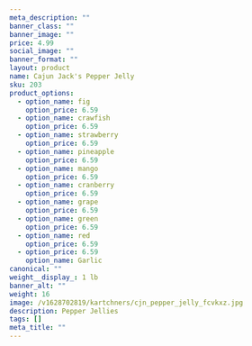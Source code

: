 ```yaml
---
meta_description: ""
banner_class: ""
banner_image: ""
price: 4.99
social_image: ""
banner_format: ""
layout: product
name: Cajun Jack's Pepper Jelly
sku: 203
product_options:
  - option_name: fig
    option_price: 6.59
  - option_name: crawfish
    option_price: 6.59
  - option_name: strawberry
    option_price: 6.59
  - option_name: pineapple
    option_price: 6.59
  - option_name: mango
    option_price: 6.59
  - option_name: cranberry
    option_price: 6.59
  - option_name: grape
    option_price: 6.59
  - option_name: green
    option_price: 6.59
  - option_name: red
    option_price: 6.59
  - option_price: 6.59
    option_name: Garlic
canonical: ""
weight__display_: 1 lb
banner_alt: ""
weight: 16
image: /v1628702819/kartchners/cjn_pepper_jelly_fcvkxz.jpg
description: P﻿epper Jellies
tags: []
meta_title: ""
---
```

